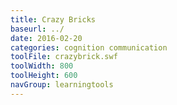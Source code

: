 ```yaml
---
title: Crazy Bricks
baseurl: ../
date: 2016-02-20
categories: cognition communication
toolFile: crazybrick.swf
toolWidth: 800
toolHeight: 600
navGroup: learningtools
---
```

